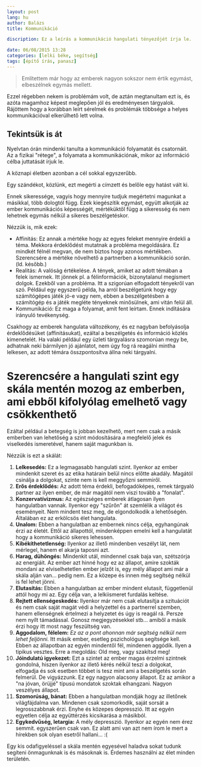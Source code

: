 ```yaml
---
layout: post
lang: hu
author: Balázs
title: Kommunikáció

discription: Ez a leírás a kommunikáció hangulati tényezőjét írja le.

date: 06/08/2015 13:28
categories: [lelki béke, segítség]
tags: [építő írás, panasz]
---
```

> Említettem már hogy az emberek nagyon sokszor nem értik egymást, elbeszélnek egymás mellett.

Ezzel régebben nekem is problémám volt, de aztán megtanultam ezt is, és azóta magamhoz képest meglepően jól és eredményesen tárgyalok. Rájöttem hogy a korábban leírt sérelmek és problémák többsége a helyes kommunikációval elkerülhető lett volna.

## Tekintsük is át

Nyelvtan órán mindenki tanulta a kommunikáció folyamatát és csatornáit. Az a fizikai "rétege", a folyamata a kommunikációnak, mikor az információ célba juttatását írjuk le.

A köznapi életben azonban a cél sokkal egyszerűbb.

Egy szándékot, közlünk, ezt megérti a címzett és belőle egy hatást vált ki.

Ennek sikeressége, vagyis hogy mennyire tudjuk megértetni magunkat a másikkal, több dologtól függ. Ezek kiegészítik egymást, együtt alkotják az ember kommunikációs képességét, mértéküktől függ a sikeresség és nem lehetnek egymás nélkül a sikeres beszélgetéskor.

Nézzük is, mik ezek:

- Affinitás: Ez annak a mértéke hogy az egyes feleket mennyire érdekli a téma. Mekkora érdeklődést mutatnak a probléma megoldására. Ez mindkét félnél megvan, de nem biztos hogy azonos mértékben. Szerencsére a mértéke növelhető a partnerben a kommunikáció során. (ld. később.)
- Realitás: A valóság értékelése. A tények, amiket az adott témában a felek ismernek. Itt jönnek pl. a félinformációk, bizonytalanul megismert dolgok. Ezekből van a probléma. Itt a szigorúan elfogadott tényekről van szó. Például egy egyszerű példa, ha arról beszélgetünk hogy egy számítógépes játék jó-e vagy nem, ebben a beszélgetésben a számítógép és a játék megléte tényeknek minősülnek, ami vitán felül áll.
- Kommunikáció: Ez maga a folyamat, amit fent leírtam. Ennek indítására irányuló tevékenység.

Csakhogy az emberek hangulata változékony, és ez nagyban befolyásolja érdeklődésüket (affinitásukat), ezáltal a beszélgetés és információ közlés kimenetelét. Ha valaki például egy üzleti tárgyalásra szomorúan megy be, adhatnak neki bármilyen jó ajánlatot, nem úgy fog rá reagálni mintha lelkesen, az adott témára összpontosítva állna neki tárgyalni.

# Szerencsére a hangulati szint egy skála mentén mozog az emberben, ami ebből kifolyólag emelhető vagy csökkenthető

Ezáltal például a betegség is jobban kezelhető, mert nem csak a másik emberben van lehetőség a szint módosítására a megfelelő jelek és viselkedés ismeretével, hanem saját magunkban is.

Nézzük is ezt a skálát:

1. **Lelkesedés:** Ez a legmagasabb hangulati szint. Ilyenkor az ember mindenkit szeret és az etika határain belül nincs előtte akadály. Magától csinálja a dolgokat, szinte nem is kell meggyőzni semmiről.
2. **Erős érdeklődés:** Az adott téma érdekli, befogadóképes, remek tárgyaló partner az ilyen ember, de már magától nem viszi tovább a "fonalat".
3. **Konzervatívizmus:** Az egészséges emberek átlagosan ilyen hangulatban vannak. Ilyenkor egy "szűrőn" át szemlélik a világot és eseményeit. Nem mindent tesz meg, de elgondolkodik a lehetőségén. Általában ez az erkölcsös élet hangulata.
4. **Unalom:** Ebben a hangulatban az embernek nincs célja, egyhangúnak érzi az életét. Ettől az állapottól, mindenképpen emelni kell a hangulatát hogy a kommunikáció sikeres lehessen.
5. **Kibékíthetetlenség:** Ilyenkor az illető mindenben veszélyt lát, nem mérlegel, hanem el akarja taposni azt.
6. **Harag, dühöngés:** Mindenkit utál, mindennel csak baja van, szétszórja az energiáit. Az ember azt hinné hogy ez az állapot, amire szokták mondani az elviselhetetlen ember jelzőt is, egy mély állapot ami már a skála alján van... pedig nem. Ez a közepe és innen még segítség nélkül is fel lehet jönni.
7. **Elutasítás:** Ebben a hangulatban az ember mindent elutasít, függetlenül attól hogy mi az. Egy célja van, a lelkiismeret furdalás keltése.
8. **Rejtett ellenségeskedés:** Ilyenkor már nem csak elutasítja a szituációt és nem csak saját magát védi a helyzettel és a partnerrel szemben, hanem ellenségnek értelmezi a helyzetet és úgy is reagál rá. Persze nem nyílt támadással. Gonosz megjegyzésekkel stb... amiből a másik érzi hogy itt most nagy feszültség van.
9. **Aggodalom, félelem:** *Ez az a pont ahonnan már segítség nélkül nem lehet feljönni.* Itt másik ember, esetleg pszichológus segítsége kell. Ebben az állapotban az egyén mindentől fél, mindenen aggódik. Ilyen a tipikus vesztes. Erre a megoldás: Old meg, vagy szakítsd meg!
10. **Jóindulatú igyekezet:** Ezt a szintet az ember magas érzelmi szintnek gondolná, hiszen ilyenkor az illető kérés nélkül teszi a dolgokat, elfogadja és sok esetben többet is tesz mint ami a beszélgetés során felmerül. De vigyázzunk. Ez egy nagyon alacsony állapot. Ez az amikor a "na jóvan, örüjjé" típusú mondatok szoktak elhangzani. Nagyon veszélyes állapot.
11. **Szomorúság, bánat:** Ebben a hangulatban mondják hogy az illetőnek világfájdalma van. Mindenen csak szomorkodik, saját sorsát a legrosszabbnak érzi. Enyhe és közepes depresszió. Itt az egyén egyetlen célja az együttérzés kicsikarása a másikból.
12. **Egykedvűség, letargia:** A mély depresszió. Ilyenkor az egyén nem érez semmit. egyszerűen csak van. Ez alatt ami van azt nem írom le mert a hírekben sok olyan esetről hallani... :(

Egy kis odafigyeléssel a skála mentén egyesével haladva sokat tudunk segíteni önmagunknak is és másoknak is. Érdemes használni az élet minden területén.